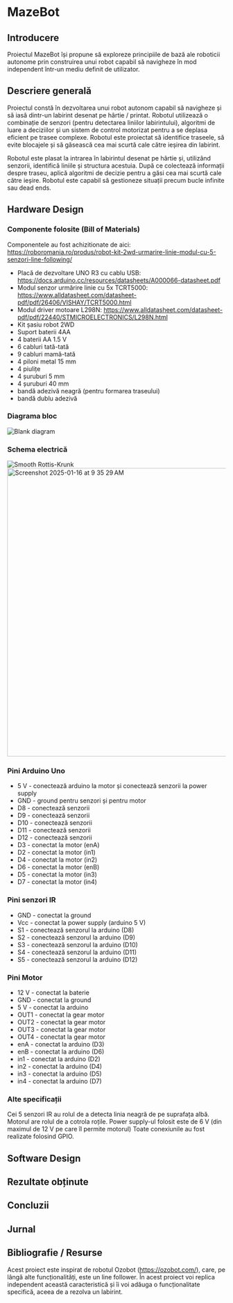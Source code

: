 # MazeBot

## Introducere

Proiectul MazeBot își propune să exploreze principiile de bază ale roboticii autonome prin construirea unui robot capabil să navigheze în mod independent într-un mediu definit de utilizator. 

## Descriere generală

Proiectul constă în dezvoltarea unui robot autonom capabil să navigheze și să iasă dintr-un labirint desenat pe hârtie / printat. Robotul utilizează o combinație de senzori (pentru detectarea liniilor labirintului), algoritmi de luare a deciziilor și un sistem de control motorizat pentru a se deplasa eficient pe trasee complexe. Robotul este proiectat să identifice traseele, să evite blocajele și să găsească cea mai scurtă cale către ieșirea din labirint.

Robotul este plasat la intrarea în labirintul desenat pe hârtie și, utilizând senzorii, identifică liniile și structura acestuia. După ce colectează informații despre traseu, aplică algoritmi de decizie pentru a găsi cea mai scurtă cale către ieșire. Robotul este capabil să gestioneze situații precum bucle infinite sau dead ends.

## Hardware Design

### Componente folosite (Bill of Materials)

Componentele au fost achizitionate de aici: https://roboromania.ro/produs/robot-kit-2wd-urmarire-linie-modul-cu-5-senzori-line-following/

- Placă de dezvoltare UNO R3 cu cablu USB: https://docs.arduino.cc/resources/datasheets/A000066-datasheet.pdf
- Modul senzor urmărire linie cu 5x TCRT5000: https://www.alldatasheet.com/datasheet-pdf/pdf/26406/VISHAY/TCRT5000.html
- Modul driver motoare L298N: https://www.alldatasheet.com/datasheet-pdf/pdf/22440/STMICROELECTRONICS/L298N.html
- Kit șasiu robot 2WD
- Suport baterii 4AA
- 4 baterii AA 1.5 V
- 6 cabluri tată-tată
- 9 cabluri mamă-tată
- 4 piloni metal 15 mm
- 4 piulițe
- 4 șuruburi 5 mm
- 4 șuruburi 40 mm
- bandă adezivă neagră (pentru formarea traseului)
- bandă dublu adezivă

### Diagrama bloc
![Blank diagram](https://github.com/user-attachments/assets/2f516868-3e43-42aa-a71d-d376461ace93)

### Schema electrică
![Smooth Rottis-Krunk](https://github.com/user-attachments/assets/0de85492-5424-4430-bd07-ee84b0136876)
<img width="664" alt="Screenshot 2025-01-16 at 9 35 29 AM" src="https://github.com/user-attachments/assets/8d78feeb-531e-4537-a2a7-93a4cc4af1f4" />

### Pini Arduino Uno
- 5 V - conectează arduino la motor și conectează senzorii la power supply
- GND - ground pentru senzori și pentru motor
- D8 - conectează senzorii
- D9 - conectează senzorii
- D10 - conectează senzorii
- D11 - conectează senzorii
- D12 - conectează senzorii
- D3 - conectat la motor (enA)
- D2 - conectat la motor (in1)
- D4 - conectat la motor (in2)
- D6 - conectat la motor (enB)
- D5 - conectat la motor (in3)
- D7 - conectat la motor (in4)

### Pini senzori IR
- GND - conectat la ground
- Vcc - conectat la power supply (arduino 5 V)
- S1 - conectează senzorul la arduino (D8)
- S2 - conectează senzorul la arduino (D9)
- S3 - conectează senzorul la arduino (D10)
- S4 - conectează senzorul la arduino (D11)
- S5 - conectează senzorul la arduino (D12)

### Pini Motor
- 12 V - conectat la baterie
- GND - conectat la ground
- 5 V - conectat la arduino
- OUT1 - conectat la gear motor
- OUT2 - conectat la gear motor
- OUT3 - conectat la gear motor
- OUT4 - conectat la gear motor
- enA - conectat la arduino (D3)
- enB - conectat la arduino (D6)
- in1 - conectat la arduino (D2)
- in2 - conectat la arduino (D4)
- in3 - conectat la arduino (D5)
- in4 - conectat la arduino (D7)

### Alte specificații
Cei 5 senzori IR au rolul de a detecta linia neagră de pe suprafața albă.
Motorul are rolul de a cotrola roțile.
Power supply-ul folosit este de 6 V (din maximul de 12 V pe care îl permite motorul)
Toate conexiunile au fost realizate folosind GPIO.

## Software Design

## Rezultate obținute

## Concluzii

## Jurnal

## Bibliografie / Resurse

Acest proiect este inspirat de robotul Ozobot (https://ozobot.com/), care, pe lângă alte funcționalități, este un line follower. În acest proiect voi replica independent această caracteristică și îi voi adăuga o funcționalitate specifică, aceea de a rezolva un labirint.
